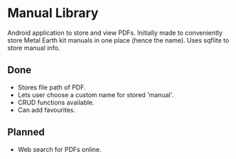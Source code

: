 # Manual Library

Android application to store and view PDFs. Initially made to conveniently store Metal Earth kit manuals in one place (hence the name).
Uses sqflite to store manual info.

## Done
- Stores file path of PDF.
- Lets user choose a custom name for stored 'manual'.
- CRUD functions available.
- Can add favourites.

## Planned
- Web search for PDFs online.
